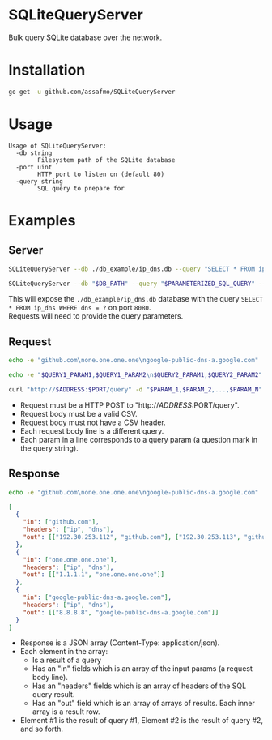 # SQLiteQueryServer

Bulk query SQLite database over the network.

# Installation

```bash
go get -u github.com/assafmo/SQLiteQueryServer
```

# Usage

```
Usage of SQLiteQueryServer:
  -db string
        Filesystem path of the SQLite database
  -port uint
        HTTP port to listen on (default 80)
  -query string
        SQL query to prepare for
```

# Examples

## Server

```bash
SQLiteQueryServer --db ./db_example/ip_dns.db --query "SELECT * FROM ip_dns WHERE dns = ?" --port 8080
```

```bash
SQLiteQueryServer --db "$DB_PATH" --query "$PARAMETERIZED_SQL_QUERY" --port "$PORT"
```

This will expose the `./db_example/ip_dns.db` database with the query `SELECT * FROM ip_dns WHERE dns = ?` on port `8080`.  
Requests will need to provide the query parameters.

## Request

```bash
echo -e "github.com\none.one.one.one\ngoogle-public-dns-a.google.com" | curl "http://localhost:8080/query" --data-binary @-
```

```bash
echo -e "$QUERY1_PARAM1,$QUERY1_PARAM2\n$QUERY2_PARAM1,$QUERY2_PARAM2" | curl "http://$ADDRESS:$PORT/query" --data-binary @-
```

```bash
curl "http://$ADDRESS:$PORT/query" -d "$PARAM_1,$PARAM_2,...,$PARAM_N"
```

- Request must be a HTTP POST to "http://$ADDRESS:$PORT/query".
- Request body must be a valid CSV.
- Request body must not have a CSV header.
- Each request body line is a different query.
- Each param in a line corresponds to a query param (a question mark in the query string).

## Response

```bash
echo -e "github.com\none.one.one.one\ngoogle-public-dns-a.google.com" | curl "http://localhost:8080/query" --data-binary @-
```

```json
[
  {
    "in": ["github.com"],
    "headers": ["ip", "dns"],
    "out": [["192.30.253.112", "github.com"], ["192.30.253.113", "github.com"]]
  },
  {
    "in": ["one.one.one.one"],
    "headers": ["ip", "dns"],
    "out": [["1.1.1.1", "one.one.one.one"]]
  },
  {
    "in": ["google-public-dns-a.google.com"],
    "headers": ["ip", "dns"],
    "out": [["8.8.8.8", "google-public-dns-a.google.com"]]
  }
]
```

- Response is a JSON array (Content-Type: application/json).
- Each element in the array:
  - Is a result of a query
  - Has an "in" fields which is an array of the input params (a request body line).
  - Has an "headers" fields which is an array of headers of the SQL query result.
  - Has an "out" field which is an array of arrays of results. Each inner array is a result row.
- Element #1 is the result of query #1, Element #2 is the result of query #2, and so forth.
